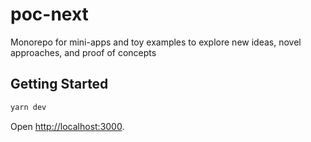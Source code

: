 # poc-next

Monorepo for mini-apps and toy examples to explore new ideas, novel approaches, and proof of concepts

## Getting Started

```bash
yarn dev
```

Open [http://localhost:3000](http://localhost:3000).
